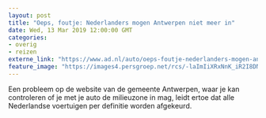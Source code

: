 ```yaml
---
layout: post
title: "Oeps, foutje: Nederlanders mogen Antwerpen niet meer in"
date: Wed, 13 Mar 2019 12:00:00 GMT
categories: 
- overig 
- reizen 
externe_link: "https://www.ad.nl/auto/oeps-foutje-nederlanders-mogen-antwerpen-niet-meer-in~a24827fe/"
feature_image: "https://images4.persgroep.net/rcs/-laImIiXRxNnK_iR2I8DN7fFZDM/diocontent/143328949/_fitwidth/400/?appId=21791a8992982cd8da851550a453bd7f&quality=0.7"
---
```


Een probleem op de website van de gemeente Antwerpen, waar je kan controleren of je met je auto de milieuzone in mag, leidt ertoe dat alle Nederlandse voertuigen per definitie worden afgekeurd.
